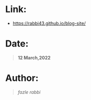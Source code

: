 # Link:
- https://rabbi43.github.io/blog-site/

# Date:
> **12 March,2022**
# Author:
> *fazle rabbi*
